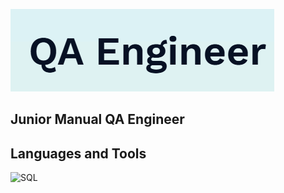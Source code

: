 ![Header](https://github.com/Viantonova25/Viantonova25/blob/main/1.PNG)

## Junior Manual QA Engineer

## Languages and Tools
![SQL](https://img.shields.io/badge/-SQL-090909?style=for-the-badge&logo=flutter&logoColor=47C5FB)

